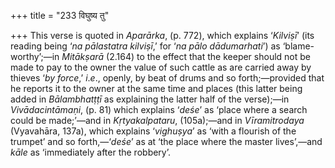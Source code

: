 +++
title = "233 विघुष्य तु"

+++
This verse is quoted in *Aparārka*, (p. 772), which explains ‘*Kilviṣī*’
(its reading being ‘*na* *pālastatra kilviṣī*,’ for ‘*na* *pālo
dādumarhati*’) as ‘blame-worthy’;—in *Mitākṣarā* (2.164) to the effect
that the keeper should not be made to pay to the owner the value of such
cattle as are carried away by thieves ‘*by force*,’ *i*.*e*., openly, by
beat of drums and so forth;—provided that he reports it to the owner at
the same time and places (this latter being added in *Bālambhatṭṭī* as
explaining the latter half of the verse);—in *Vivādacintāmaṇi*, (p. 81)
which explains ‘*deśe*’ as ‘place where a search could be made;’—and in
*Kṛtyakalpataru*, (105a);—and in *Vīramitrodaya* (Vyavahāra, 137a),
which explains ‘*vighuṣya*’ as ‘with a flourish of the trumpet’ and so
forth,—‘*deśe*’ as at ‘the place where the master lives’,—and *kāle* as
‘immediately after the robbery’.


